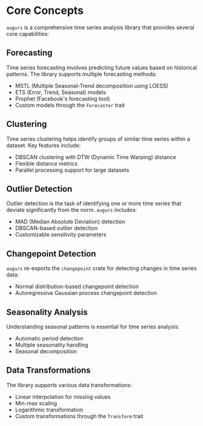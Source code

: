 # Core Concepts

`augurs` is a comprehensive time series analysis library that provides several core capabilities:

## Forecasting
Time series forecasting involves predicting future values based on historical patterns. The library supports multiple forecasting methods:
- MSTL (Multiple Seasonal-Trend decomposition using LOESS)
- ETS (Error, Trend, Seasonal) models
- Prophet (Facebook's forecasting tool)
- Custom models through the `Forecaster` trait

## Clustering
Time series clustering helps identify groups of similar time series within a dataset. Key features include:
- DBSCAN clustering with DTW (Dynamic Time Warping) distance
- Flexible distance metrics
- Parallel processing support for large datasets

## Outlier Detection
Outlier detection is the task of identifying one or more time series that deviate significantly from the norm. `augurs` includes:
- MAD (Median Absolute Deviation) detection
- DBSCAN-based outlier detection
- Customizable sensitivity parameters

## Changepoint Detection
`augurs` re-exports the `changepoint` crate for detecting changes in time series data:
- Normal distribution-based changepoint detection
- Autoregressive Gaussian process changepoint detection

## Seasonality Analysis
Understanding seasonal patterns is essential for time series analysis:
- Automatic period detection
- Multiple seasonality handling
- Seasonal decomposition

## Data Transformations
The library supports various data transformations:
- Linear interpolation for missing values
- Min-max scaling
- Logarithmic transformation
- Custom transformations through the `Transform` trait
